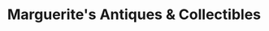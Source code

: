 ---
title: "Marguerite's Antiques & Collectibles"
url: /pottsville/marguerites-antiques-und-collectibles/
shop: Antiquitäten
---